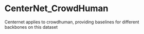 # CenterNet_CrowdHuman
Centernet applies to crowdhuman, providing baselines for different backbones on this dataset
